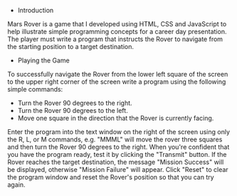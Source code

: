 * Introduction

Mars Rover is a game that I developed using HTML, CSS and JavaScript to help illustrate simple programming concepts for a career day presentation. The player must write a program that instructs the Rover to navigate from the starting position to a target destination. 

* Playing the Game

To successfully navigate the Rover from the lower left square of the screen to the upper right corner of the screen write a program using the following simple commands:

- Turn the Rover 90 degrees to the right.
- Turn the Rover 90 degrees to the left.
- Move one square in the direction that the Rover is currently facing.

Enter the program into the text window on the right of the screen using only the R, L, or M commands, e.g. "MMML" will move the rover three squares and then turn the Rover 90 degrees to the right. When you're confident that you have the program ready, test it by clicking the "Transmit" button. If the Rover reaches the target destination, the message "Mission Success" will be displayed, otherwise "Mission Failure" will appear. Click "Reset" to clear the program window and reset the Rover's position so that you can try again.